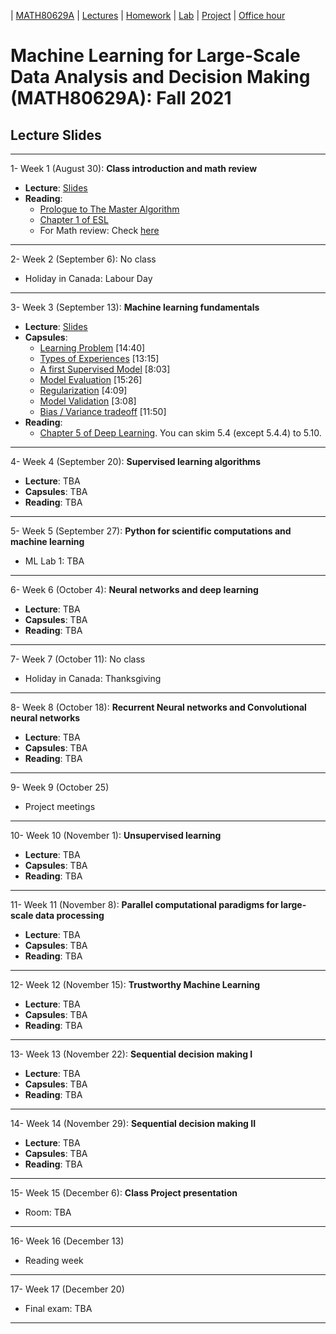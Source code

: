 | [MATH80629A](main.md) | [Lectures](lectures.md) | [Homework](homework.md) | [Lab](lab.md) | [Project](project.md) | [Office hour](office_hr.md)
# Machine Learning for Large-Scale Data Analysis and Decision Making (MATH80629A): Fall 2021

## Lecture Slides
___
1- <span style="font-size:1em;">Week 1 (August 30): **Class introduction and math review**</span>
- **Lecture**: [Slides]()
- **Reading**: 
  * [Prologue to The Master Algorithm](http://homes.cs.washington.edu/~pedrod/Prologue.pdf)
  * [Chapter 1 of ESL](https://web.stanford.edu/~hastie/Papers/ESLII.pdf)
  * For Math review: Check [here](http://www.cs.toronto.edu/~lcharlin/courses/80-629/math_resources.html)
  
___
2- <span style="font-size:1em;">Week 2 (September 6): No class </span>
- Holiday in Canada: Labour Day

___
3- <span style="font-size:1em;">Week 3 (September 13): **Machine learning fundamentals**</span> 
- **Lecture**: [Slides]()
- **Capsules**:  
  * [Learning Problem](https://youtu.be/XHjYLAooCQI) [14:40]
  * [Types of Experiences](https://youtu.be/bUrw6MWiI7E) [13:15]
  * [A first Supervised Model](https://www.youtube.com/watch?v=fu8IBbPREBg) [8:03]
  * [Model Evaluation](https://youtu.be/jB69v09vrn8) [15:26]
  * [Regularization](https://www.youtube.com/watch?v=SFzhFrWOTEI) [4:09]
  * [Model Validation](https://www.youtube.com/watch?v=WoFGyFvyoeo) [3:08]
  * [Bias / Variance tradeoff](https://www.youtube.com/watch?v=L5Hehy9s8SI) [11:50]
- **Reading**:  
  * [Chapter 5 of Deep Learning](http://www.deeplearningbook.org/contents/ml.html). You can skim 5.4 (except 5.4.4) to 5.10.  
  
___
4- <span style="font-size:1em;">Week 4 (September 20): **Supervised learning algorithms**</span> 
- **Lecture**: TBA
- **Capsules**: TBA
- **Reading**: TBA

___
5- <span style="font-size:1em;">Week 5 (September 27): **Python for scientific computations and machine learning**</span> 
- ML Lab 1: TBA

___
6- <span style="font-size:1em;">Week 6 (October 4): **Neural networks and deep learning**</span> 
- **Lecture**: TBA
- **Capsules**: TBA
- **Reading**: TBA

___
7- <span style="font-size:1em;">Week 7 (October 11): No class</span>
* Holiday in Canada: Thanksgiving

___
8- <span style="font-size:1em;">Week 8 (October 18): **Recurrent Neural networks and Convolutional neural networks**</span> 
- **Lecture**: TBA
- **Capsules**: TBA
- **Reading**: TBA

___
9- <span style="font-size:1em;">Week 9 (October 25)</span> 
- Project meetings

___
10- <span style="font-size:1em;">Week 10 (November 1): **Unsupervised learning**</span> 
- **Lecture**: TBA
- **Capsules**: TBA
- **Reading**: TBA

___
11- <span style="font-size:1em;">Week 11 (November 8): **Parallel computational paradigms for large-scale data processing**</span>
- **Lecture**: TBA
- **Capsules**: TBA
- **Reading**: TBA

___
12- <span style="font-size:1em;">Week 12 (November 15): **Trustworthy Machine Learning**</span> 
- **Lecture**: TBA
- **Capsules**: TBA
- **Reading**: TBA

___
13- <span style="font-size:1em;">Week 13 (November 22): **Sequential decision making I**</span> 
- **Lecture**: TBA
- **Capsules**: TBA
- **Reading**: TBA

___
14- <span style="font-size:1em;">Week 14 (November 29): **Sequential decision making II**</span> 
- **Lecture**: TBA
- **Capsules**: TBA
- **Reading**: TBA

___
15- <span style="font-size:1em;">Week 15 (December 6): **Class Project presentation**</span>
* Room: TBA

___
16- <span style="font-size:1em;">Week 16 (December 13)</span>
* Reading week

___
17- <span style="font-size:1em;">Week 17 (December 20)</span>
* Final exam: TBA

___

